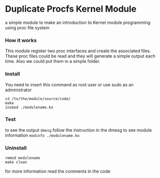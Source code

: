 # Duplicate Procfs Kernel Module

a simple module to make an introduction to Kernel module programming using proc file system


### How it works
This module register two proc interfaces and create the associated files. These proc files could be read and they will generate a simple output each time. Also we could put them in a simple folder.


### Install
You need to insert this command as root user or use sudo as an administrator
```
cd /to/the/module/source/code/
make
insmod ./modulename.ko
```

### Test
to see the output `dmesg`
follow the instruction in the dmesg
to see module information `modinfo ./modulename.ko`


### Uninstall
```
rmmod modulename
make clean
```

for more information read the comments in the code
